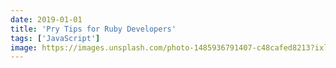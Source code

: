 ```yaml
---
date: 2019-01-01
title: 'Pry Tips for Ruby Developers'
tags: ['JavaScript']
image: https://images.unsplash.com/photo-1485936791407-c48cafed8213?ixlib=rb-1.2.1&ixid=eyJhcHBfaWQiOjEyMDd9&auto=format&fit=crop&w=1650&q=80
---
```

